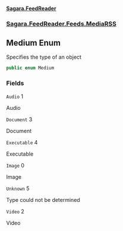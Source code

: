 #### [Sagara.FeedReader](index.md 'index')
### [Sagara.FeedReader.Feeds.MediaRSS](index.md#Sagara.FeedReader.Feeds.MediaRSS 'Sagara.FeedReader.Feeds.MediaRSS')

## Medium Enum

Specifies the type of an object

```csharp
public enum Medium
```
### Fields

<a name='Sagara.FeedReader.Feeds.MediaRSS.Medium.Audio'></a>

`Audio` 1

Audio

<a name='Sagara.FeedReader.Feeds.MediaRSS.Medium.Document'></a>

`Document` 3

Document

<a name='Sagara.FeedReader.Feeds.MediaRSS.Medium.Executable'></a>

`Executable` 4

Executable

<a name='Sagara.FeedReader.Feeds.MediaRSS.Medium.Image'></a>

`Image` 0

Image

<a name='Sagara.FeedReader.Feeds.MediaRSS.Medium.Unknown'></a>

`Unknown` 5

Type could not be determined

<a name='Sagara.FeedReader.Feeds.MediaRSS.Medium.Video'></a>

`Video` 2

Video